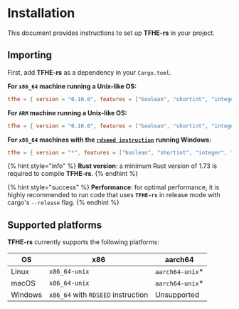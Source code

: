 # Installation

This document provides instructions to set up **TFHE-rs** in your project.

## Importing

First, add **TFHE-rs** as a dependency in your `Cargo.toml`.

**For `x86_64` machine running a Unix-like OS:**

```toml
tfhe = { version = "0.10.0", features = ["boolean", "shortint", "integer", "x86_64-unix"] }
```

**For `ARM` machine running a Unix-like OS:**

```toml
tfhe = { version = "0.10.0", features = ["boolean", "shortint", "integer", "aarch64-unix"] }
```

**For `x86_64` machines with the** [**`rdseed instruction`**](https://en.wikipedia.org/wiki/RDRAND) **running Windows:**

```toml
tfhe = { version = "*", features = ["boolean", "shortint", "integer", "x86_64"] }
```

{% hint style="info" %}
**Rust version**: a minimum Rust version of 1.73 is required to compile **TFHE-rs**.
{% endhint %}

{% hint style="success" %}
**Performance**: for optimal performance, it is highly recommended to run code that uses **`TFHE-rs`** in release mode with cargo's `--release` flag.
{% endhint %}

## Supported platforms

**TFHE-rs** currently supports the following platforms:

| OS      | x86                                | aarch64          |
| ------- | ---------------------------------- | ---------------- |
| Linux   | `x86_64-unix`                      | `aarch64-unix`\* |
| macOS   | `x86_64-unix`                      | `aarch64-unix`\* |
| Windows | `x86_64` with `RDSEED` instruction | Unsupported      |
